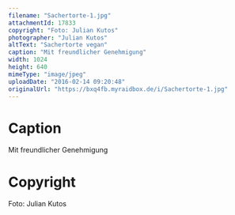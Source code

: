 ```yaml
---
filename: "Sachertorte-1.jpg"
attachmentId: 17833
copyright: "Foto: Julian Kutos"
photographer: "Julian Kutos"
altText: "Sachertorte vegan"
caption: "Mit freundlicher Genehmigung"
width: 1024
height: 640
mimeType: "image/jpeg"
uploadDate: "2016-02-14 09:20:48"
originalUrl: "https://bxq4fb.myraidbox.de/i/Sachertorte-1.jpg"
---
```


# Caption

Mit freundlicher Genehmigung

# Copyright

Foto: Julian Kutos
